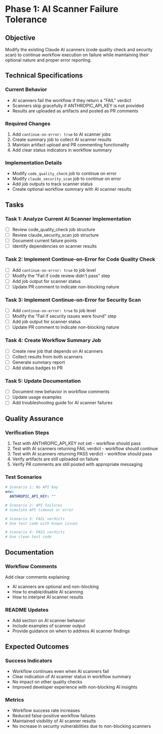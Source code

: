 # Phase 1: AI Scanner Failure Tolerance

## Objective
Modify the existing Claude AI scanners (code quality check and security scan) to continue workflow execution on failure while maintaining their optional nature and proper error reporting.

## Technical Specifications

### Current Behavior
- AI scanners fail the workflow if they return a "FAIL" verdict
- Scanners skip gracefully if ANTHROPIC_API_KEY is not provided
- Results are uploaded as artifacts and posted as PR comments

### Required Changes
1. Add `continue-on-error: true` to AI scanner jobs
2. Create summary job to collect AI scanner results
3. Maintain artifact upload and PR commenting functionality
4. Add clear status indicators in workflow summary

### Implementation Details
- Modify `code_quality_check` job to continue on error
- Modify `claude_security_scan` job to continue on error
- Add job outputs to track scanner status
- Create optional workflow summary with AI scanner results

## Tasks

### Task 1: Analyze Current AI Scanner Implementation
- [ ] Review code_quality_check job structure
- [ ] Review claude_security_scan job structure
- [ ] Document current failure points
- [ ] Identify dependencies on scanner results

### Task 2: Implement Continue-on-Error for Code Quality Check
- [ ] Add `continue-on-error: true` to job level
- [ ] Modify the "Fail if code review didn't pass" step
- [ ] Add job output for scanner status
- [ ] Update PR comment to indicate non-blocking nature

### Task 3: Implement Continue-on-Error for Security Scan
- [ ] Add `continue-on-error: true` to job level
- [ ] Modify the "Fail if security issues were found" step
- [ ] Add job output for scanner status
- [ ] Update PR comment to indicate non-blocking nature

### Task 4: Create Workflow Summary Job
- [ ] Create new job that depends on AI scanners
- [ ] Collect results from both scanners
- [ ] Generate summary report
- [ ] Add status badges to PR

### Task 5: Update Documentation
- [ ] Document new behavior in workflow comments
- [ ] Update usage examples
- [ ] Add troubleshooting guide for AI scanner failures

## Quality Assurance

### Verification Steps
1. Test with ANTHROPIC_API_KEY not set - workflow should pass
2. Test with AI scanners returning FAIL verdict - workflow should continue
3. Test with AI scanners returning PASS verdict - workflow should pass
4. Verify artifacts are still uploaded on failure
5. Verify PR comments are still posted with appropriate messaging

### Test Scenarios
```yaml
# Scenario 1: No API key
env:
  ANTHROPIC_API_KEY: ""

# Scenario 2: API failures
# Simulate API timeout or error

# Scenario 3: FAIL verdicts
# Use test code with known issues

# Scenario 4: PASS verdicts
# Use clean test code
```

## Documentation

### Workflow Comments
Add clear comments explaining:
- AI scanners are optional and non-blocking
- How to enable/disable AI scanning
- How to interpret AI scanner results

### README Updates
- Add section on AI scanner behavior
- Include examples of scanner output
- Provide guidance on when to address AI scanner findings

## Expected Outcomes

### Success Indicators
- Workflow continues even when AI scanners fail
- Clear indication of AI scanner status in workflow summary
- No impact on other quality checks
- Improved developer experience with non-blocking AI insights

### Metrics
- Workflow success rate increases
- Reduced false-positive workflow failures
- Maintained visibility of AI scanner results
- No increase in security vulnerabilities due to non-blocking scanners